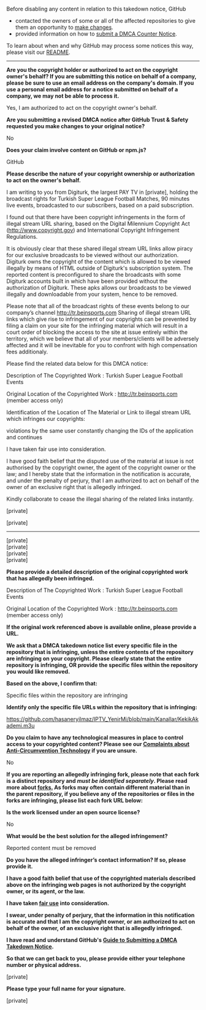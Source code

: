 Before disabling any content in relation to this takedown notice, GitHub
- contacted the owners of some or all of the affected repositories to give them an opportunity to [make changes](https://docs.github.com/en/github/site-policy/dmca-takedown-policy#a-how-does-this-actually-work).
- provided information on how to [submit a DMCA Counter Notice](https://docs.github.com/en/articles/guide-to-submitting-a-dmca-counter-notice).

To learn about when and why GitHub may process some notices this way, please visit our [README](https://github.com/github/dmca/blob/master/README.md#anatomy-of-a-takedown-notice).

---

**Are you the copyright holder or authorized to act on the copyright owner's behalf? If you are submitting this notice on behalf of a company, please be sure to use an email address on the company's domain. If you use a personal email address for a notice submitted on behalf of a company, we may not be able to process it.**

Yes, I am authorized to act on the copyright owner's behalf.

**Are you submitting a revised DMCA notice after GitHub Trust & Safety requested you make changes to your original notice?**

No

**Does your claim involve content on GitHub or npm.js?**

GitHub

**Please describe the nature of your copyright ownership or authorization to act on the owner's behalf.**

I am writing to you from Digiturk, the largest PAY TV in [private], holding the broadcast rights for Turkish Super League Football Matches, 90 minutes live events, broadcasted to our subscribers, based on a paid subscription.

I found out that there have been copyright infringements in the form of illegal stream URL sharing, based on the Digital Milennium Copyright Act (http://www.copyright.gov) and International Copyright Infringement Regulations.

It is obviously clear that these shared illegal stream URL links allow piracy for our exclusive broadcasts to be viewed without our authorization.
Digiturk owns the copyright of the content which is allowed to be viewed illegally by means of HTML outside of Digiturk's subscription system. The reported content is preconfigured to share the broadcasts with some Digiturk accounts built in which have been provided without the authorization of Digiturk. These apks allows our broadcasts to be viewed illegally and downloadable from your system, hence to be removed.

Please note that all of the broadcast rights of these events belong to our company’s channel http://tr.beinsports.com Sharing of illegal stream URL links which give rise to infringement of our copyrights can be prevented by filing a claim on your site for the infringing material which will result in a court order of blocking the access to the site at issue entirely within the territory, which we believe that all of your members/clients will be adversely affected and it will be inevitable for you to confront with high compensation fees additionaly.

Please find the related data below for this DMCA notice:

Description of The Copyrighted Work : Turkish Super League Football Events

Original Location of the Copyrighted Work : http://tr.beinsports.com (member access only)

Identification of the Location of The Material or Link to illegal stream URL which infringes our copyrights:

violations by the same user constantly changing the IDs of the application and continues

I have taken fair use into consideration.

I have good faith belief that the disputed use of the material at issue is not authorised by the copyright owner, the agent of the copyright owner or the law; and I hereby state that the information in the notification is accurate, and under the penalty of perjury, that I am authorized to act on behalf of the owner of an exclusive right that is allegedly infringed.

Kindly collaborate to cease the illegal sharing of the related links instantly.

[private]

[private]  
____________________________  
[private]  
[private]  
[private]  
[private]  

**Please provide a detailed description of the original copyrighted work that has allegedly been infringed.**

Description of The Copyrighted Work : Turkish Super League Football Events

Original Location of the Copyrighted Work : http://tr.beinsports.com (member access only)

**If the original work referenced above is available online, please provide a URL.**

**We ask that a DMCA takedown notice list every specific file in the repository that is infringing, unless the entire contents of the repository are infringing on your copyright. Please clearly state that the entire repository is infringing, OR provide the specific files within the repository you would like removed.**

**Based on the above, I confirm that:**

Specific files within the repository are infringing

**Identify only the specific file URLs within the repository that is infringing:**

https://github.com/hasaneryilmaz/IPTV_YenirMi/blob/main/Kanallar/KekikAkademi.m3u

**Do you claim to have any technological measures in place to control access to your copyrighted content? Please see our <a href="https://docs.github.com/articles/guide-to-submitting-a-dmca-takedown-notice#complaints-about-anti-circumvention-technology">Complaints about Anti-Circumvention Technology</a> if you are unsure.**

No

**If you are reporting an allegedly infringing fork, please note that each fork is a distinct repository and <i>must be identified separately</i>. Please read more about <a href="https://docs.github.com/articles/dmca-takedown-policy#b-what-about-forks-or-whats-a-fork">forks.</a> As forks may often contain different material than in the parent repository, if you believe any of the repositories or files in the forks are infringing, please list each fork URL below:**

**Is the work licensed under an open source license?**

No

**What would be the best solution for the alleged infringement?**

Reported content must be removed

**Do you have the alleged infringer’s contact information? If so, please provide it.**

**I have a good faith belief that use of the copyrighted materials described above on the infringing web pages is not authorized by the copyright owner, or its agent, or the law.**

**I have taken <a href="https://www.lumendatabase.org/topics/22">fair use</a> into consideration.**

**I swear, under penalty of perjury, that the information in this notification is accurate and that I am the copyright owner, or am authorized to act on behalf of the owner, of an exclusive right that is allegedly infringed.**

**I have read and understand GitHub's <a href="https://docs.github.com/articles/guide-to-submitting-a-dmca-takedown-notice/">Guide to Submitting a DMCA Takedown Notice</a>.**

**So that we can get back to you, please provide either your telephone number or physical address.**

[private]

**Please type your full name for your signature.**

[private]
